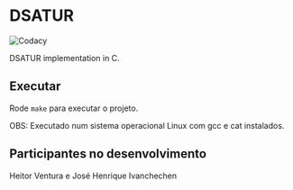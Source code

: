 # DSATUR
![Codacy](https://img.shields.io/codacy/grade/e34808588b1f49e38b70e170f3ca8b57)

DSATUR implementation in C.

## Executar
Rode `make` para executar o projeto.

OBS: Executado num sistema operacional Linux com gcc e cat instalados.

## Participantes no desenvolvimento
Heitor Ventura e José Henrique Ivanchechen

